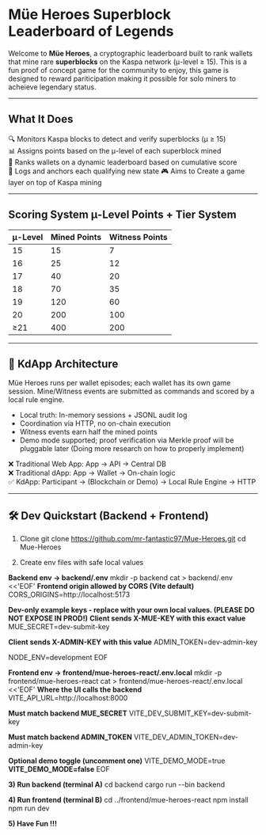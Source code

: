 # Müe Heroes Superblock Leaderboard of Legends

Welcome to **Müe Heroes**, a cryptographic leaderboard built to rank wallets that mine rare **superblocks** on the Kaspa network (μ-level ≥ 15). This is a fun proof of concept game for the community to enjoy, this game is designed to reward pariticipation making it possible for solo miners to acheieve legendary status. 

---

## What It Does

🔍 Monitors Kaspa blocks to detect and verify superblocks (μ ≥ 15)  
📊 Assigns points based on the μ-level of each superblock mined  
🏅 Ranks wallets on a dynamic leaderboard based on cumulative score   
📡 Logs and anchors each qualifying new state
🎮 Aims to Create a game layer on top of Kaspa mining

---

## Scoring System μ-Level Points + Tier System

| μ-Level | Mined Points | Witness Points |
| ------- | ------------ | -------------- |
|    15   |           15 |              7 |
|    16   |           25 |             12 |
|    17   |           40 |             20 |
|    18   |           70 |             35 |
|    19   |          120 |             60 |
|    20   |          200 |            100 |
|   ≥21   |          400 |            200 |

---

## 🧠 KdApp Architecture

Müe Heroes runs per wallet episodes; each wallet has its own game session.
Mine/Witness events are submitted as commands and scored by a local rule engine.

- Local truth: In-memory sessions + JSONL audit log
- Coordination via HTTP, no on-chain execution
- Witness events earn half the mined points
- Demo mode supported; proof verification via Merkle proof will be pluggable later (Doing more research on how to properly implement)

❌ Traditional Web App: App → API → Central DB  
❌ Traditional dApp: App → Wallet → On-chain logic  
✅ KdApp: Participant → (Blockchain or Demo) → Local Rule Engine → HTTP

---

## 🛠 Dev Quickstart (Backend + Frontend)

1) Clone
git clone https://github.com/mr-fantastic97/Mue-Heroes.git
cd Mue-Heroes

2) Create env files with safe local values

**Backend env -> backend/.env**
mkdir -p backend
cat > backend/.env <<'EOF'
**Frontend origin allowed by CORS (Vite default)**
CORS_ORIGINS=http://localhost:5173

**Dev-only example keys - replace with your own local values. (PLEASE DO NOT EXPOSE IN PROD!)**
**Client sends X-MUE-KEY with this exact value**
MUE_SECRET=dev-submit-key

**Client sends X-ADMIN-KEY with this value**
ADMIN_TOKEN=dev-admin-key

NODE_ENV=development
EOF

**Frontend env -> frontend/mue-heroes-react/.env.local**
mkdir -p frontend/mue-heroes-react
cat > frontend/mue-heroes-react/.env.local <<'EOF'
**Where the UI calls the backend**
VITE_API_URL=http://localhost:8000

**Must match backend MUE_SECRET**
VITE_DEV_SUBMIT_KEY=dev-submit-key

**Must match backend ADMIN_TOKEN**
VITE_DEV_ADMIN_TOKEN=dev-admin-key

**Optional demo toggle (uncomment one)**
VITE_DEMO_MODE=true
**VITE_DEMO_MODE=false**
EOF

**3) Run backend (terminal A)**
cd backend
cargo run --bin backend

**4) Run frontend (terminal B)**
cd ../frontend/mue-heroes-react
npm install
npm run dev


**5) Have Fun !!!**
